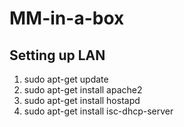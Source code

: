 MM-in-a-box
===========

Setting up LAN
------------
1. sudo apt-get update
2. sudo apt-get install apache2
3. sudo apt-get install hostapd
4. sudo apt-get install isc-dhcp-server


